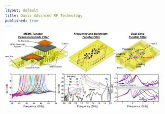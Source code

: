 ```yaml
---
layout: default
title: Davis Advanced RF Technology
published: true
---
```


![test image](../image/tunable-filter.jpg)

